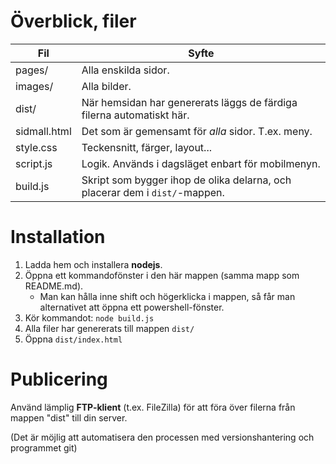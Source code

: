 # Överblick, filer

| Fil          | Syfte                           |
| -----        | -----                           |
| pages/       | Alla enskilda sidor. |
| images/      | Alla bilder.         |
| dist/        | När hemsidan har genererats läggs de färdiga filerna automatiskt här.   |
| sidmall.html | Det som är gemensamt för *alla* sidor. T.ex. meny. |
| style.css    | Teckensnitt, färger, layout...  |
| script.js    | Logik. Används i dagsläget enbart för mobilmenyn. |
| build.js     | Skript som bygger ihop de olika delarna, och placerar dem i ```dist/```-mappen. |


# Installation

1. Ladda hem och installera **nodejs**.
2. Öppna ett kommandofönster i den här mappen (samma mapp som README.md).
	* Man kan hålla inne shift och högerklicka i mappen, så får man alternativet att öppna ett powershell-fönster.
3. Kör kommandot: ```node build.js```
4. Alla filer har genererats till mappen ```dist/```
5. Öppna ```dist/index.html```


# Publicering

Använd lämplig **FTP-klient** (t.ex. FileZilla) för att föra över filerna från mappen "dist" till din server.

(Det är möjlig att automatisera den processen med versionshantering och programmet git)